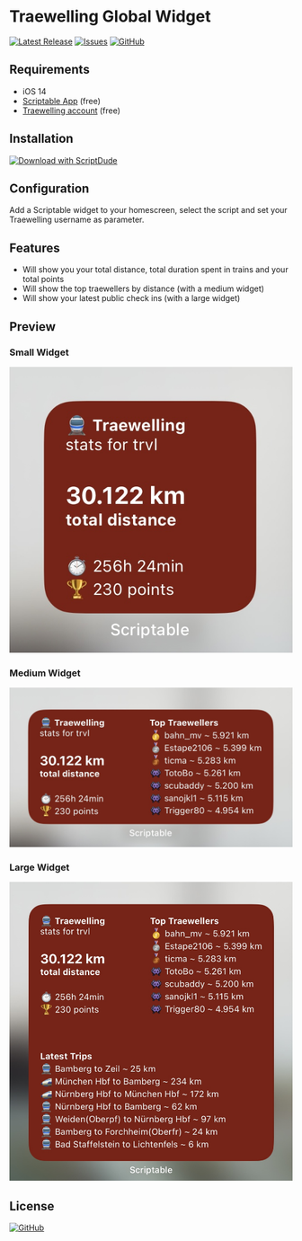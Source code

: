 # Traewelling Global Widget
[![Latest Release](https://img.shields.io/github/v/release/tiuub/traewelling-global-widget)](https://github.com/tiuub/traewelling-global-widget/releases/latest)
[![Issues](https://img.shields.io/github/issues/tiuub/traewelling-global-widget)](https://github.com/tiuub/traewelling-global-widget/issues)
[![GitHub](https://img.shields.io/github/license/tiuub/traewelling-global-widget)](https://github.com/tiuub/traewelling-global-widget/blob/master/LICENSE)

## Requirements
- iOS 14
- [Scriptable App](https://scriptable.app/) (free)
- [Traewelling account](https://traewelling.de) (free)

## Installation
[![Download with ScriptDude](https://scriptdu.de/download.svg)](https://scriptdu.de/?name=Traewelling%20Global&source=https%3A%2F%2Fraw.githubusercontent.com%2Ftiuub%2Ftraewelling-global-widget%2Fmain%2Ftraewelling-global-widget.js&docs=https%3A%2F%2Fgithub.com%2Ftiuub%2Ftraewelling-global-widget)

## Configuration
Add a Scriptable widget to your homescreen, select the script and set your Traewelling username as parameter. 

## Features
- Will show you your total distance, total duration spent in trains and your total points
- Will show the top traewellers by distance (with a medium widget)
- Will show your latest public check ins (with a large widget)

## Preview
### Small Widget
![Small Widget](img/small.jpg)

### Medium Widget
![Medium Widget](img/medium.jpg)

### Large Widget
![Large Widget](img/large.jpg)

## License
[![GitHub](https://img.shields.io/github/license/tiuub/traewelling-global-widget)](https://github.com/tiuub/traewelling-global-widget/blob/master/LICENSE)
